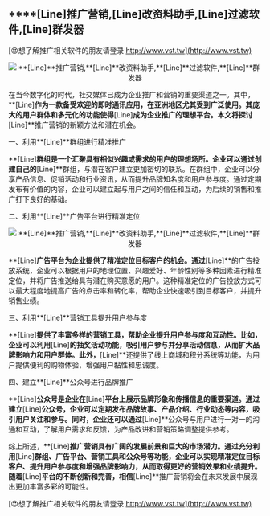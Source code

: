 ## ****[Line]**推广营销,**[Line]**改资料助手,**[Line]**过滤软件,**[Line]**群发器**

[😍想了解推广相关软件的朋友请登录 http://www.vst.tw](http://www.vst.tw)

 <center><img src="https://vst.tw/MP4/tuiguang/png/2.png" alt="**[Line]**推广营销,**[Line]**改资料助手,**[Line]**过滤软件,**[Line]**群发器"></center>

在当今数字化的时代，社交媒体已成为企业推广和营销的重要渠道之一。其中，**[Line]**作为一款备受欢迎的即时通讯应用，在亚洲地区尤其受到广泛使用。其庞大的用户群体和多元化的功能使得**[Line]**成为企业推广的理想平台。本文将探讨**[Line]**推广营销的新颖方法和潜在机会。

一、利用**[Line]**群组进行精准推广

**[Line]**群组是一个汇聚具有相似兴趣或需求的用户的理想场所。企业可以通过创建自己的**[Line]**群组，与潜在客户建立更加密切的联系。在群组中，企业可以分享产品信息、促销活动和行业资讯，从而提升品牌知名度和用户参与度。通过定期发布有价值的内容，企业可以建立起与用户之间的信任和互动，为后续的销售和推广打下良好的基础。

二、利用**[Line]**广告平台进行精准定位

 <center><img src="https://vst.tw/MP4/tuiguang/png/8.png" alt="**[Line]**推广营销,**[Line]**改资料助手,**[Line]**过滤软件,**[Line]**群发器"></center>

**[Line]**广告平台为企业提供了精准定位目标客户的机会。通过**[Line]**的广告投放系统，企业可以根据用户的地理位置、兴趣爱好、年龄性别等多种因素进行精准定位，并将广告推送给具有潜在购买意愿的用户。这种精准定位的广告投放方式可以最大程度地提高广告的点击率和转化率，帮助企业快速吸引到目标客户，并提升销售业绩。

三、利用**[Line]**营销工具提升用户参与度

**[Line]**提供了丰富多样的营销工具，帮助企业提升用户参与度和互动性。比如，企业可以利用**[Line]**的抽奖活动功能，吸引用户参与并分享活动信息，从而扩大品牌影响力和用户群体。此外，**[Line]**还提供了线上商城和积分系统等功能，为用户提供便利的购物体验，增强用户黏性和忠诚度。

四、建立**[Line]**公众号进行品牌推广

**[Line]**公众号是企业在**[Line]**平台上展示品牌形象和传播信息的重要渠道。通过建立**[Line]**公众号，企业可以定期发布品牌故事、产品介绍、行业动态等内容，吸引用户关注和参与。同时，企业还可以通过**[Line]**公众号与用户进行一对一的沟通和互动，了解用户需求和反馈，为产品改进和营销策略调整提供参考。

综上所述，**[Line]**推广营销具有广阔的发展前景和巨大的市场潜力。通过充分利用**[Line]**群组、广告平台、营销工具和公众号等功能，企业可以实现精准定位目标客户、提升用户参与度和增强品牌影响力，从而取得更好的营销效果和业绩提升。随着**[Line]**平台的不断创新和完善，相信**[Line]**推广营销将会在未来发展中展现出更加丰富多彩的可能性。

[😍想了解推广相关软件的朋友请登录 http://www.vst.tw](http://www.vst.tw)



